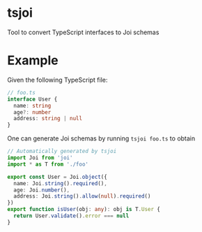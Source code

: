 # tsjoi
Tool to convert TypeScript interfaces to Joi schemas

# Example

Given the following TypeScript file:

```typescript
// foo.ts
interface User {
  name: string
  age?: number
  address: string | null
}
```

One can generate Joi schemas by running `tsjoi foo.ts` to obtain

```typescript
// Automatically generated by tsjoi
import Joi from 'joi'
import * as T from './foo'

export const User = Joi.object({
  name: Joi.string().required(),
  age: Joi.number(),
  address: Joi.string().allow(null).required()
})
export function isUser(obj: any): obj is T.User {
  return User.validate().error === null
}
```
